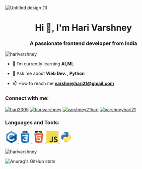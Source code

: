 ![Untitled design (1)](https://github.com/harivarshney/weather-app/assets/152633609/f1adb516-d4a7-4b26-8e11-16cff174f122)
<h1 align="center">Hi 👋, I'm Hari Varshney</h1>
<h3 align="center">A passionate frontend developer from India</h3>


<p align="left"> <img src="https://komarev.com/ghpvc/?username=harivarshney&label=Profile%20views&color=0e75b6&style=flat" alt="harivarshney" /> </p>

- 🌱 I’m currently learning **AI,ML**

- 💬 Ask me about **Web Dev. , Python**

- 📫 How to reach me **varshneyhari21@gmail.com**

<h3 align="left">Connect with me:</h3>
<p align="left">
<a href="https://linkedin.com/in/hari2005" target="blank"><img align="center" src="https://raw.githubusercontent.com/rahuldkjain/github-profile-readme-generator/master/src/images/icons/Social/linked-in-alt.svg" alt="hari2005" height="30" width="40" /></a>
<a href="https://kaggle.com/harivarshney" target="blank"><img align="center" src="https://raw.githubusercontent.com/rahuldkjain/github-profile-readme-generator/master/src/images/icons/Social/kaggle.svg" alt="harivarshney" height="30" width="40" /></a>
<a href="https://instagram.com/varshney21hari" target="blank"><img align="center" src="https://raw.githubusercontent.com/rahuldkjain/github-profile-readme-generator/master/src/images/icons/Social/instagram.svg" alt="varshney21hari" height="30" width="40" /></a>
<a href="https://www.hackerrank.com/varshneyhari21" target="blank"><img align="center" src="https://raw.githubusercontent.com/rahuldkjain/github-profile-readme-generator/master/src/images/icons/Social/hackerrank.svg" alt="varshneyhari21" height="30" width="40" /></a>
</p>

<h3 align="left">Languages and Tools:</h3>
<p align="left"> <a href="https://www.cprogramming.com/" target="_blank" rel="noreferrer"> <img src="https://raw.githubusercontent.com/devicons/devicon/master/icons/c/c-original.svg" alt="c" width="40" height="40"/> </a> <a href="https://www.w3schools.com/css/" target="_blank" rel="noreferrer"> <img src="https://raw.githubusercontent.com/devicons/devicon/master/icons/css3/css3-original-wordmark.svg" alt="css3" width="40" height="40"/> </a> <a href="https://www.w3.org/html/" target="_blank" rel="noreferrer"> <img src="https://raw.githubusercontent.com/devicons/devicon/master/icons/html5/html5-original-wordmark.svg" alt="html5" width="40" height="40"/> </a> <a href="https://developer.mozilla.org/en-US/docs/Web/JavaScript" target="_blank" rel="noreferrer"> <img src="https://raw.githubusercontent.com/devicons/devicon/master/icons/javascript/javascript-original.svg" alt="javascript" width="40" height="40"/> </a> <a href="https://www.python.org" target="_blank" rel="noreferrer"> <img src="https://raw.githubusercontent.com/devicons/devicon/master/icons/python/python-original.svg" alt="python" width="40" height="40"/> </a> </p>

<p><img align="center" src="https://github-readme-stats.vercel.app/api/top-langs?username=harivarshney&show_icons=true&locale=en&layout=compact" alt="harivarshney" /></p>

 ![Anurag's GitHub stats](https://github-readme-stats.vercel.app/api?username=harivarshney&show_icons=true&theme=radical)

<!---
harivarshney/harivarshney is a ✨ special ✨ repository because its `README.md` (this file) appears on your GitHub profile.
You can click the Preview link to take a look at your changes.
--->
